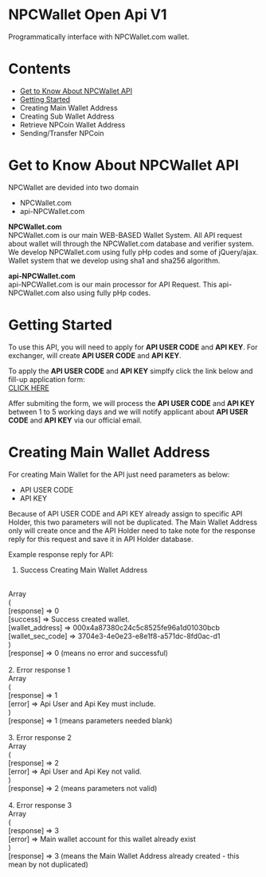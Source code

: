 # NPCWallet Open Api V1
Programmatically interface with NPCWallet.com wallet.

# Contents
* <a href="#get-to-know-about-npcwallet-api">Get to Know About NPCWallet API</a>
* <a href="#getting-started">Getting Started</a>
* Creating Main Wallet Address
* Creating Sub Wallet Address
* Retrieve NPCoin Wallet Address
* Sending/Transfer NPCoin

# Get to Know About NPCWallet API
NPCWallet are devided into two domain
* NPCWallet.com
* api-NPCWallet.com

<b>NPCWallet.com</b>
<br>
NPCWallet.com is our main WEB-BASED Wallet System. All API request about wallet will through the NPCWallet.com database and verifier system. We develop NPCWallet.com using fully pHp codes and some of jQuery/ajax. Wallet system that we develop using sha1 and sha256 algorithm.

<b>api-NPCWallet.com</b>
<br>
api-NPCWallet.com is our main processor for API Request. This api-NPCWallet.com also using fully pHp codes.


# Getting Started
To use this API, you will need to apply for <b>API USER CODE</b> and <b>API KEY</b>. For exchanger, will create <b>API USER CODE</b> and <b>API KEY</b>.

To apply the <b>API USER CODE</b> and <b>API KEY</b> simplfy click the link below and fill-up application form:
<br>
<a href="https://docs.google.com/forms/d/e/1FAIpQLSe-tiyf0ffiowj7UrDlch1CZCxOuAtfEBLECUhTogsVXxLHhA/viewform?c=0&w=1" target="_blank">CLICK HERE</a>

Affer submiting the form, we will process the <b>API USER CODE</b> and <b>API KEY</b> between 1 to 5 working days and we will notify applicant about <b>API USER CODE</b> and <b>API KEY</b> via our official email.
  
# Creating Main Wallet Address
For creating Main Wallet for the API just need parameters as below:
* API USER CODE
* API KEY

Because of API USER CODE and API KEY already assign to specific API Holder, this two parameters will not be duplicated.
The Main Wallet Address only will create once and the API Holder need to take note for the response reply for this request and save it in API Holder database.

Example response reply for API:
1. Success Creating Main Wallet Address
<br>
Array
<br>
(
<br>
    [response] => 0
<br>
    [success] => Success created wallet.
<br>
    [wallet_address] => 000x4a87380c24c5c8525fe96a1d01030bcb
<br>
    [wallet_sec_code] => 3704e3-4e0e23-e8e1f8-a571dc-8fd0ac-d1
<br>
)
<br>
[response] => 0 (means no error and successful)
<br>
<br>
2. Error response 1
<br>
Array
<br>
(
<br>
    [response] => 1
<br>
    [error] => Api User and Api Key must include.
<br>
)
<br>
[response] => 1 (means parameters needed blank)
<br>
<br>
3. Error response 2
<br>
Array
<br>
(
<br>
    [response] => 2
<br>
    [error] => Api User and Api Key not valid.
<br>
)
<br>
[response] => 2 (means parameters not valid)
<br>
<br>
4. Error response 3
<br>
Array
<br>
(
<br>
    [response] => 3
<br>
    [error] => Main wallet account for this wallet already exist
<br>
)
<br>
[response] => 3 (means the Main Wallet Address already created - this mean by not duplicated)
